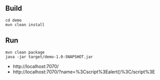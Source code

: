## Build 

```
cd demo
mvn clean install
```

## Run
```
mvn clean package
java -jar target/demo-1.0-SNAPSHOT.jar
```
- http://localhost:7070/
- http://localhost:7070/?name=%3Cscript%3Ealert()%3C/script%3E

